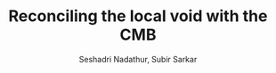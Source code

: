 ---
number: "1"
title: "Reconciling the local void with the CMB"
arxiv_link: "https://arxiv.org/abs/1012.3460"
arxiv_id: "1012.3460"
author: "Seshadri Nadathur, Subir Sarkar"
reviewed: True
journal: "Phys. Rev. D, 83, 063506 (2011)"
doi: "10.1103/PhysRevD.83.063506"
---